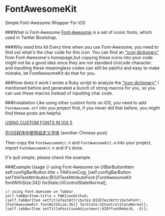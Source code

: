 FontAwesomeKit
==============

Simple Font-Awesome Wrapper For iOS

###What is Font-Awesome
[Font-Awesome](http://fortawesome.github.com/Font-Awesome/) is a set of iconic fonts, which used in Twitter Bootstrap.

###Why need this kit
Every time when you use Font-Awesome, you need to find out what's the char code for this icon. You can find an ["icon dictionary"](http://fortawesome.github.com/Font-Awesome/design.html) from Font-Awesome's homepage,but copying these icons into your code might not be a good idea since they are not standard Unicode character. and inputting these meaningless codes can still be painful and easy to make mistake, let FontAwesomeKit do that for you.

###How does it work
I wrote a Ruby script to analyze the ["icon dictionary"](http://fortawesome.github.com/Font-Awesome/design.html) I mentioned before and generated a bunch of string macros for you, so you can use these macros instead of inputting char code.

###Installation
Like using other custom fonts on iOS, you need to add `FontAwesome.otf` into you project first, if you never did that before, you might find these posts are helpful.

[USING CUSTOM FONTS IN IOS 5](http://lawrenceleach.com/using-custom-fonts-in-ios-5)

[在iOS程序中使用自定义字体](http://cocoa.venj.me/blog/custom-fonts-in-ios-apps/) (another Chinese post)

Then copy the `FontAwesomeKit.h` and `FontAwesomeKit.m` into your project, import `FontAwesomeKit.h` and it's done.

It's quit simple, please check the example.

###Example Usage
	// using Font-Awesome on UIBarButtonItem
	self.configBarButton.title = FAKIconCog;
	[self.configBarButton setTitleTextAttributes:@{UITextAttributeFont:[FontAwesomeKit fontWithSize:24]} forState:UIControlStateNormal];
	
	// using Font-Awesome on Tabbar
	self.tabBarItem.title = FAKIconGithub;
	[self.tabBarItem setTitleTextAttributes:@{UITextAttributeFont:[FontAwesomeKit fontWithSize:36]} forState:UIControlStateNormal];
	[self.tabBarItem setTitlePositionAdjustment:UIOffsetMake(0, -5)];

